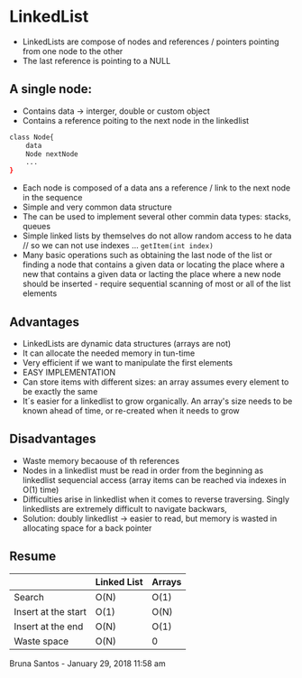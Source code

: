 # LinkedList
  - LinkedLists are compose of nodes and references / pointers pointing from one node to the other
  - The last reference is pointing to a NULL

## A single node:
  - Contains data -> interger, double or custom object
  - Contains a reference poiting to the next node in the linkedlist
```sh
class Node{
    data
    Node nextNode
    ...
}
```
  - Each node is composed of a data ans a reference / link to the next node in the sequence
  - Simple and very common data structure
  - The can be used to implement several other commin data types: stacks, queues
  - Simple linked lists by themselves do not allow random access to he data // so we can not use indexes ... ```getItem(int index)```
  - Many basic operations such as obtaining the last node of the list or finding a node that contains a given data or locating the place where a new that contains a given data or lacting the place where a new node should be inserted - require sequential scanning of most or all of the list elements
## Advantages
  - LinkedLists are dynamic data structures (arrays are not)
  - It can allocate the needed memory in tun-time
  - Very efficient if we want to manipulate the first elements
  - EASY IMPLEMENTATION
  - Can store items with different sizes: an array assumes every element to be exactly the same
  - It´s easier for a linkedlist to grow organically. An array's size needs to be known ahead of time, or re-created when it needs to grow
## Disadvantages
  - Waste memory becaouse of th references
  - Nodes in a linkedlist must be read in order from the beginning as linkedlist sequencial access (array items can be reached via indexes in O(1) time)
  - Difficulties arise in linkedlist when it comes to reverse traversing. Singly linkedlists are extremely difficult to navigate backwars,
  - Solution: doubly linkedlist -> easier to read, but memory is wasted in allocating space for a back pointer
## Resume

|  | Linked List| Arrays|
| ------ | ------ |------|
| Search | O(N) | O(1) |
| Insert at the start | O(1) | O(N) |
| Insert at the end | O(N) | O(1) |
| Waste space | O(N) | 0 |

Bruna Santos - January 29, 2018 11:58 am

